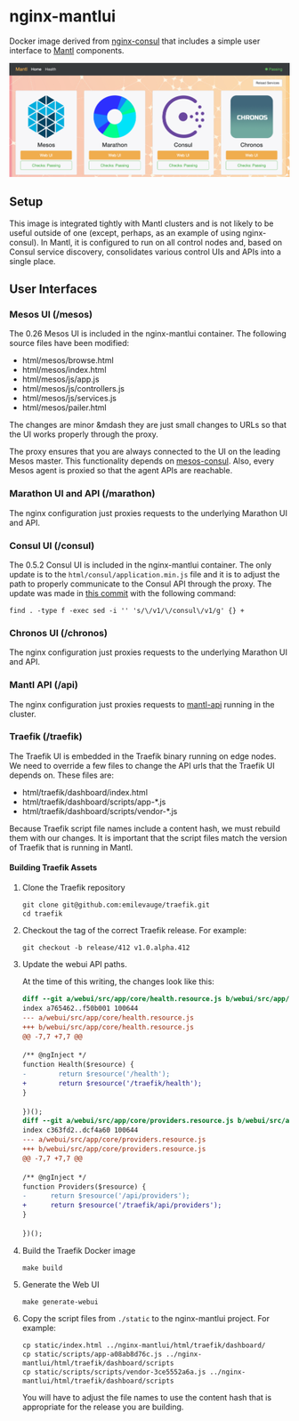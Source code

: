 # nginx-mantlui

Docker image derived from [nginx-consul](nginx-consul) that includes a simple user interface to [Mantl](http://mantl.io/) components.

![Screenshot](screenshot.png)

## Setup

This image is integrated tightly with Mantl clusters and is not likely to be useful outside of one (except, perhaps, as an example of using nginx-consul). In Mantl, it is configured to run on all control nodes and, based on Consul service discovery, consolidates various control UIs and APIs into a single place.

## User Interfaces

### Mesos UI (/mesos)

The 0.26 Mesos UI is included in the nginx-mantlui container. The following source files have been modified:

* html/mesos/browse.html
* html/mesos/index.html
* html/mesos/js/app.js
* html/mesos/js/controllers.js
* html/mesos/js/services.js
* html/mesos/pailer.html

The changes are minor &mdash they are just small changes to URLs so that the UI works properly through the proxy.

The proxy ensures that you are always connected to the UI on the leading Mesos master. This functionality depends on [mesos-consul](https://github.com/CiscoCloud/mesos-consul). Also, every Mesos agent is proxied so that the agent APIs are reachable.

### Marathon UI and API (/marathon)

The nginx configuration just proxies requests to the underlying Marathon UI and API.

### Consul UI (/consul)

The 0.5.2 Consul UI is included in the nginx-mantlui container. The only update is to the `html/consul/application.min.js` file and it is to adjust the path to properly communicate to the Consul API through the proxy. The update was made in [this commit](https://github.com/CiscoCloud/nginx-mantlui/commit/5ab35f3819fb81a1bbb9120d258e1b42dfbbd207) with the following command:

```shell
find . -type f -exec sed -i '' 's/\/v1/\/consul\/v1/g' {} +
```

### Chronos UI (/chronos)

The nginx configuration just proxies requests to the underlying Marathon UI and API.

### Mantl API (/api)

The nginx configuration just proxies requests to [mantl-api](https://github.com/CiscoCloud/mantl-api) running in the cluster.

### Traefik (/traefik)

The Traefik UI is embedded in the Traefik binary running on edge nodes. We need to override a few files to change the API urls that the Traefik UI depends on. These files are:

* html/traefik/dashboard/index.html
* html/traefik/dashboard/scripts/app-*.js
* html/traefik/dashboard/scripts/vendor-*.js

Because Traefik script file names include a content hash, we must rebuild them with our changes. It is important that the script files match the version of Traefik that is running in Mantl.

#### Building Traefik Assets

1. Clone the Traefik repository

    ```shell
    git clone git@github.com:emilevauge/traefik.git
    cd traefik
    ```

2. Checkout the tag of the correct Traefik release. For example:

    ```shell
    git checkout -b release/412 v1.0.alpha.412
    ```

3. Update the webui API paths.

    At the time of this writing, the changes look like this:

    ```diff
    diff --git a/webui/src/app/core/health.resource.js b/webui/src/app/core/health.resource.js
    index a765462..f50b001 100644
    --- a/webui/src/app/core/health.resource.js
    +++ b/webui/src/app/core/health.resource.js
    @@ -7,7 +7,7 @@

    /** @ngInject */
    function Health($resource) {
    -        return $resource('/health');
    +        return $resource('/traefik/health');
    }

    })();
    diff --git a/webui/src/app/core/providers.resource.js b/webui/src/app/core/providers.resource.js
    index c363fd2..dcf4a60 100644
    --- a/webui/src/app/core/providers.resource.js
    +++ b/webui/src/app/core/providers.resource.js
    @@ -7,7 +7,7 @@

    /** @ngInject */
    function Providers($resource) {
    -      return $resource('/api/providers');
    +      return $resource('/traefik/api/providers');
    }

    })();

    ```

4. Build the Traefik Docker image

    ```shell
    make build
    ```

5. Generate the Web UI

    ```shell
    make generate-webui
    ```

6. Copy the script files from `./static` to the nginx-mantlui project. For example:

    ```shell
    cp static/index.html ../nginx-mantlui/html/traefik/dashboard/
    cp static/scripts/app-a08ab8d76c.js ../nginx-mantlui/html/traefik/dashboard/scripts
    cp static/scripts/scripts/vendor-3ce5552a6a.js ../nginx-mantlui/html/traefik/dashboard/scripts
    ```

    You will have to adjust the file names to use the content hash that is appropriate for the release you are building.
